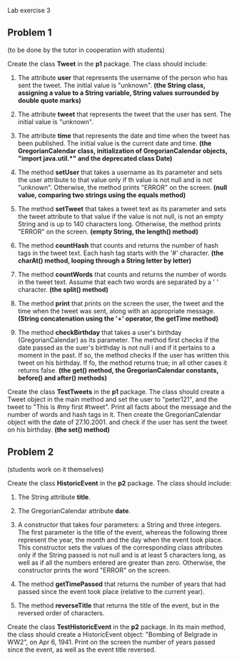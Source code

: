 Lab exercise 3

## Problem 1
(to be done by the tutor in cooperation with students)

Create the class **Tweet** in the **p1** package. The class should include:

1. The attribute **user** that represents the username of the person who has sent the tweet. The initial value is "unknown". **(the String class, assigning a value to a String variable, String values surrounded by double quote marks)**

2. The attribute **tweet** that represents the tweet that the user has sent. The initial value is "unknown".

3. The attribute **time** that represents the date and time when the tweet has been published. The initial value is the current date and time. **(the GregorianCalendar class, initialization of GregorianCalendar objects, "import java.util.*" and the deprecated class Date)**

4. The method **setUser** that takes a username as its parameter and sets the user attribute to that value only if th value is not null and is not "unknown". Otherwise, the method prints "ERROR" on the screen. **(null value, comparing two strings using the equals method)**

5. The method **setTweet** that takes a tweet text as its parameter and sets the tweet attribute to that value if the value is not null, is not an empty String and is up to 140 characters long. Otherwise, the method prints "ERROR" on the screen. **(empty String, the length() method)**

6. The method **countHash** that counts and returns the number of hash tags in the tweet text. Each hash tag starts with the '#' character. **(the charAt() method, looping through a String letter by letter)**

7. The method **countWords** that counts and returns the number of words in the tweet text. Assume that each two words are separated by a ' ' character. **(the split() method)**

8. The method **print** that prints on the screen the user, the tweet and the time when the tweet was sent, along with an appropriate message. **(String concatenation using the '+' operator, the getTime method)**

9. The method **checkBirthday** that takes a user's birthday (GregorianCalendar) as its parameter. The method first checks if the date passed as the suer's birthday is not null i and if it pertains to a moment in the past. If so, the method checks if the user has written this tweet on his birthday. If fo, the method returns true; in all other cases it returns false. **(the get() method, the GregorianCalendar constants, before() and after() methods)**

Create the class **TestTweets** in the **p1** package. The class should create a Tweet object in the main method and set the user to "peter121", and the tweet to "This is #my first #tweet". Print all facts about the message and the number of words and hash tags in it. Then create the GregorianCalendar object with the date of 27.10.2001. and check if the user has sent the tweet on his birthday. **(the set() method)**


## Problem 2
(students work on it themselves)

Create the class **HistoricEvent** in the **p2** package. The class should include:

1. The String attribute **title**.

2. The GregorianCalendar attribute **date**.

3. A constructor that takes four parameters: a String and three integers. The first parameter is the title of the event, whereas the following three represent the year, the month and the day when the event took place. This constructor sets the values of the corresponding class attributes only if the String passed is not null and is at least 5 characters long, as well as if all the numbers entered are greater than zero. Otherwise, the constructor prints the word "ERROR" on the screen.

4. The method **getTimePassed** that returns the number of years that had passed since the event took place (relative to the current year).

5. The method **reverseTitle** that returns the title of the event, but in the reversed order of characters.

Create the class **TestHistoricEvent** in the **p2** package. In its main method, the class should create a HistoricEvent object: "Bombing of Belgrade in WW2", on Apr 6, 1941. Print on the screen the number of years passed since the event, as well as the event title reversed.
